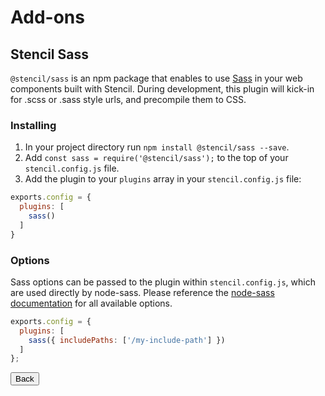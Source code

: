 # Add-ons

## Stencil Sass

`@stencil/sass` is an npm package that enables to use [Sass](https://sass-lang.com/) in your web components built with Stencil. During development, this plugin will kick-in for .scss or .sass style urls, and precompile them to CSS.

### Installing

1. In your project directory run `npm install @stencil/sass --save`.
2. Add `const sass = require('@stencil/sass');` to the top of your `stencil.config.js` file.
3. Add the plugin to your `plugins` array in your `stencil.config.js` file:

```javascript
exports.config = {
  plugins: [
    sass()
  ]
}
```

### Options

Sass options can be passed to the plugin within `stencil.config.js`, which are used directly by node-sass. Please reference the [node-sass documentation](https://www.npmjs.com/package/node-sass) for all available options.

```javascript
exports.config = {
  plugins: [
    sass({ includePaths: ['/my-include-path'] })
  ]
};
```

<stencil-route-link url="/docs/style-guide" custom="true">
  <button class="pull-left btn btn--secondary">
    Back
  </button>
</stencil-route-link>
